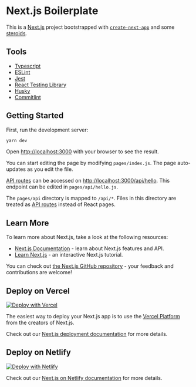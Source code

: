 # Next.js Boilerplate

This is a [Next.js](https://nextjs.org/) project bootstrapped with [`create-next-app`](https://github.com/vercel/next.js/tree/canary/packages/create-next-app) and some [steroids](#Tools).

## Tools

-   [Typescript](https://www.typescriptlang.org/)
-   [ESLint](https://eslint.org/)
-   [Jest](https://jestjs.io/)
-   [React Testing Library](https://testing-library.com/)
-   [Husky](https://typicode.github.io/husky/#/)
-   [Commitlint](https://commitlint.js.org/#/)

## Getting Started

First, run the development server:

```bash
yarn dev
```

Open [http://localhost:3000](http://localhost:3000) with your browser to see the result.

You can start editing the page by modifying `pages/index.js`. The page auto-updates as you edit the file.

[API routes](https://nextjs.org/docs/api-routes/introduction) can be accessed on [http://localhost:3000/api/hello](http://localhost:3000/api/hello). This endpoint can be edited in `pages/api/hello.js`.

The `pages/api` directory is mapped to `/api/*`. Files in this directory are treated as [API routes](https://nextjs.org/docs/api-routes/introduction) instead of React pages.

## Learn More

To learn more about Next.js, take a look at the following resources:

-   [Next.js Documentation](https://nextjs.org/docs) - learn about Next.js features and API.
-   [Learn Next.js](https://nextjs.org/learn) - an interactive Next.js tutorial.

You can check out [the Next.js GitHub repository](https://github.com/vercel/next.js/) - your feedback and contributions are welcome!

## Deploy on Vercel

[![Deploy with Vercel](https://vercel.com/button)](https://vercel.com/new/git/external?repository-url=https%3A%2F%2Fgithub.com%2Frubenamorim%2Fnextjs-boilerplate)

The easiest way to deploy your Next.js app is to use the [Vercel Platform](https://vercel.com/new?utm_medium=default-template&filter=next.js&utm_source=create-next-app&utm_campaign=create-next-app-readme) from the creators of Next.js.

Check out our [Next.js deployment documentation](https://nextjs.org/docs/deployment) for more details.

## Deploy on Netlify

[![Deploy with Netlify](https://www.netlify.com/img/deploy/button.svg)](https://vercel.com/new/git/external?repository-url=https%3A%2F%2Fgithub.com%2Frubenamorim%2Fnextjs-boilerplate)

Check out our [Next.js on Netlify documentation](https://docs.netlify.com/configure-builds/common-configurations/next-js/) for more details.
